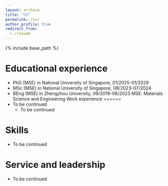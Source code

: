 ```yaml
---
layout: archive
title: "CV"
permalink: /cv/
author_profile: true
redirect_from:
  - /resume
---
```


{% include base_path %}

Educational experience
======
* PhD (MSE) in National University of Singapore, 01/2025-01/2029
* MSc (MSE) in National University of Singapore, 08/2023-07/2024
* BEng (MSE) in Zhengzhou University, 09/2019-06/2023
MSE: Materials Science and Engineering
Work experience
======
* To be continued
  * To be continued
  
Skills
======
* To be continued
  
Service and leadership
======
* To be continued
